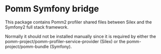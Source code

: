 # Pomm Symfony bridge

This package contains Pomm2 profiler shared files between Silex and the Symfony2 full stack framework.

Normally it should not be installed manually since it is required by either the pomm-project/pomm-profiler-service-provider (Silex) or the pomm-project/pomm-bundle (Symfony).

